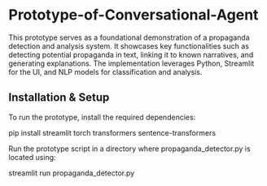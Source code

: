 # Prototype-of-Conversational-Agent
This prototype serves as a foundational demonstration of a propaganda detection and analysis system. It showcases key functionalities such as detecting potential propaganda in text, linking it to known narratives, and generating explanations. The implementation leverages Python, Streamlit for the UI, and NLP models for classification and analysis.

## Installation & Setup
To run the prototype, install the required dependencies:

pip install streamlit torch transformers sentence-transformers


Run the prototype script in a directory where propaganda_detector.py is located using:

streamlit run propaganda_detector.py
